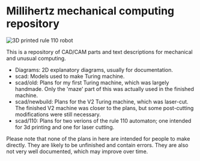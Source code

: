 # Millihertz mechanical computing repository

![3D printed rule 110 robot]({{page.url}}/110bot.jpeg)

This is a repository of CAD/CAM parts and text descriptions for mechanical and unusual computing.

* Diagrams: 2D explanatory diagrams, usually for documentation.
* scad: Models used to make Turing machine.
* scad/old: Plans for my first Turing machine, which was largely handmade. Only the 'maze' part of this was actually used in the finished machine.
* scad/newbuild: Plans for the V2 Turing machine, which was laser-cut. The finished V2 machine was closer to the plans, but some post-cutting modifications were still necessary.
* scad/110: Plans for two verions of the rule 110 automaton; one intended for 3d printing and one for laser cutting.

Please note that none of the plans in here are intended for people to make directly. They are likely to be unfinished and contain errors. They are also not very well documented, which may improve over time.
